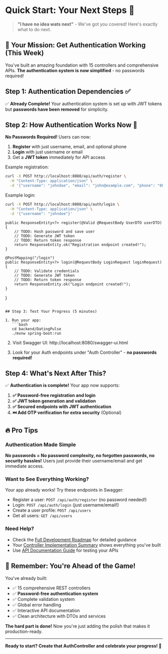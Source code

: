 # Quick Start: Your Next Steps 🚀

> **"I have no idea wats next"** - We've got you covered! Here's exactly what to do next.

## 🎯 Your Mission: Get Authentication Working (This Week)

You've built an amazing foundation with 15 controllers and comprehensive APIs. **The authentication system is now simplified** - no passwords required!

## Step 1: Authentication Dependencies ✅

✅ **Already Complete!** Your authentication system is set up with JWT tokens but **passwords have been removed** for simplicity.

## Step 2: How Authentication Works Now 🔧

**No Passwords Required!** Users can now:
1. **Register** with just username, email, and optional phone
2. **Login** with just username or email 
3. Get a **JWT token** immediately for API access

Example registration:
```bash
curl -X POST http://localhost:8080/api/auth/register \
  -H "Content-Type: application/json" \
  -d '{"username": "johndoe", "email": "john@example.com", "phone": "0821234567"}'
```

Example login:
```bash  
curl -X POST http://localhost:8080/api/auth/login \
  -H "Content-Type: application/json" \
  -d '{"username": "johndoe"}'
```
    public ResponseEntity<?> register(@Valid @RequestBody UserDTO userDTO) {
        // TODO: Hash password and save user
        // TODO: Generate JWT token
        // TODO: Return token response
        return ResponseEntity.ok("Registration endpoint created!");
    }
    
    @PostMapping("/login")
    public ResponseEntity<?> login(@RequestBody LoginRequest loginRequest) {
        // TODO: Validate credentials
        // TODO: Generate JWT token
        // TODO: Return token response
        return ResponseEntity.ok("Login endpoint created!");
    }
}
```

## Step 3: Test Your Progress (5 minutes)

1. Run your app:
   ```bash
   cd backend/DatingPulse
   ./mvnw spring-boot:run
   ```

2. Visit Swagger UI: http://localhost:8080/swagger-ui.html

3. Look for your Auth endpoints under "Auth Controller" - **no passwords required!**

## Step 4: What's Next After This?

✅ **Authentication is complete!** Your app now supports:

1. **✅ Password-free registration and login**
2. **✅ JWT token generation and validation** 
3. **✅ Secured endpoints with JWT authentication**
4. **⏭️ Add OTP verification for extra security** (Optional)

## 🔥 Pro Tips

### Authentication Made Simple
**No passwords = No password complexity, no forgotten passwords, no security hassles!** Users just provide their username/email and get immediate access.

### Want to See Everything Working?
Your app already works! Try these endpoints in Swagger:
- Register a user: `POST /api/auth/register` (no password needed!)
- Login: `POST /api/auth/login` (just username/email!)
- Create a user profile: `POST /api/users`
- Get all users: `GET /api/users`

### Need Help?
- Check the [Full Development Roadmap](DEVELOPMENT_ROADMAP.md) for detailed guidance
- Your [Controller Implementation Summary](CONTROLLER_IMPLEMENTATION_SUMMARY.md) shows everything you've built
- Use [API Documentation Guide](API_DOCUMENTATION_GUIDE.md) for testing your APIs

## 🎉 Remember: You're Ahead of the Game!

You've already built:
- ✅ 15 comprehensive REST controllers
- ✅ **Password-free authentication system**
- ✅ Complete validation system
- ✅ Global error handling
- ✅ Interactive API documentation
- ✅ Clean architecture with DTOs and services

**The hard part is done!** Now you're just adding the polish that makes it production-ready.

---

**Ready to start? Create that AuthController and celebrate your progress! 🚀**